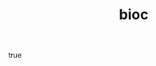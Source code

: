 ---
templateKey: 'about-page'
title: bioc
titleEN: bio
description: Γεννήθηκε το 1976, ο Στέλιος Φαϊτάκης ζει και εργάζεται στην Αθήνα.
descriptionEN: Born in 1976, Stelios Faitakis lives and works in Athens.
image: /img/bio-image.jpg
body:
  - paragraph1: Γεννήθηκε το 1976, ο Στέλιος Φαϊτάκης ζει και εργάζεται στην Αθήνα. Πριν αρχίσει να ζωγραφίζει σε ένα στούντιο, ο Στέλιος Φαϊτάκης ξεχώρισε στην καρδιά της ανερχόμενης ελληνικής σκηνής γκράφιτι στα μέσα της δεκαετίας του 1990. Μετά την αποφοίτησή του από την Ανωτάτη Σχολή Καλών Τεχνών της Αθήνας, το έργο του παρουσιάστηκε στην ομαδική εκπομπή "Shit and Die" στο Palazzo Cavour, Τορίνο (2014), στην πρώτη Μπιενάλε του Κιέβου (2012), στην πρόσοψη του δανικού περίπτερου στο η 54η Μπιενάλε της Βενετίας (2011), στη συλλογική έκθεση «Art in the Street» στο MoCa, Λος Άντζελες (2011) ή στην πρώτη διετή «Destroy Athens» (2007).
    paragraph2: Σε χρυσό ή ασημί φόντο, οι ιστορικοί πίνακες του Στέλιου Φατάκη αποσυνθέτουν αρχιτεκτονική, γεωμετρικά σύμβολα ή τυπογραφία, ενώ αναμιγνύουν αναφορές και τεχνικές, από τους πίνακες του Ντούρ μέχρι τις τοιχογραφίες του Ντιέγκο Ριβιέρα, ενώ αγκαλιάζουν κρητικές ή βυζαντινές εικόνες και την κληρονομιά των γκράφιτι.
    paragraph3: Οι αφαλατωμένες εικόνες του παρουσιάζουν φλεγόμενα φωτοστέφανα, παλαιστίνιους αντιστασιακούς μαχητές, ταραχές ή τις υπερβολές του καπιταλισμού, διαλυμένα σε τοπία στα οποία απαγχονίζονται επιχειρηματίες, μαζί με τους αστραφτερούς νευρώσεις της επιχρυσωμένης νεολαίας ή, πιο πρόσφατα, τις θανατηφόρες διασταυρώσεις μεταναστών.
bodyEN:
  - paragraph1: Born in 1976, Stelios Faitakis lives and works in Athens. Before starting to paint in a studio, Stelios Faitakis came to prominence at the heart of the rising Greek graffiti scene in the mid-1990s. After graduating from the Athens School of Fine Art, his worked was presented in the group show “Shit and Die” at the Palazzo Cavour, Turin (2014), at the first Kiev Biennale (2012), on the façade of the Danish Pavillion at the 54th Venice Biennale (2011), in the collective exhibition “Art in the Street” at the MoCa, Los Angeles (2011) or at the first biennale “Destroy Athens” (2007).
    paragraph2: On gold or silver backgrounds, Stelios Faitakis’s history paintings decompose architecture, geometric symbols, or typography, while remixing references and techniques, from the paintings of Dürer to the murals of Diego Riviera, while embracing Cretan or Byzantine icons and the heritage of graffiti.
    paragraph3: His desacralized icons present flaming haloes, Palestinian resistance fighters, riots, or the excesses of capitalism, dissolved into landscapes in which businessmen are hanged, along with the bling-bling debauches of gilded youth or, more recently, the deadly crossings of migrants.
timelineTitle: 'Timeline'
timelineEvents:
  - year: '1912'
    title: 'Title for 1976'
    description: 'Description 1976'
---